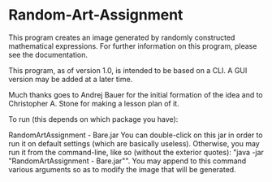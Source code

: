 Random-Art-Assignment
=====================

This program creates an image generated by randomly constructed mathematical expressions.  For further information on this program, please see the documentation.

This program, as of version 1.0, is intended to be based on a CLI.  A GUI version may be added at a later time.

Much thanks goes to Andrej Bauer for the initial formation of the idea and to Christopher A. Stone for making a lesson plan of it.

To run (this depends on which package you have):

RandomArtAssignment - Bare.jar
	You can double-click on this jar in order to run it on default settings (which are basically useless).  Otherwise, you may run it from the command-line, like so (without the exterior quotes): "java -jar "RandomArtAssignment - Bare.jar"".  You may append to this command various arguments so as to modify the image that will be generated.

